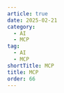 ```yaml
---
article: true
date: 2025-02-21
category:
  - AI
  - MCP
tag:
  - AI
  - MCP
shortTitle: MCP
title: MCP
order: 66
---
```


